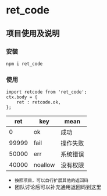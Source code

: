 # ret_code

## 项目使用及说明

### 安装
`npm i ret_code`

### 使用
```
import retcode from 'ret_code';
ctx.body = {
    ret : retcode.ok,
};
```

ret   | key     | mean
--    | --      | --
0     | ok      | 成功
99999 | fail    | 操作失败
50000 | err     | 系统错误
40000 | noallow | 没有权限

- `按照项目，可以自行扩展其他的返回码`
- 团队讨论后可以补充通用返回码到这里
